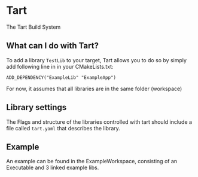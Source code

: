 # Tart
The Tart Build System

## What can I do with Tart?

To add a library `TestLib` to your target, Tart allows you to do so by simply add following line in in your CMakeLists.txt:

```
ADD_DEPENDENCY("ExampleLib" "ExampleApp")
```
For now, it assumes that all libraries are in the same folder (workspace)

## Library settings

The Flags and structure of the libraries controlled with tart should include a file called `tart.yaml` that describes the library.


## Example

An example can be found in the ExampleWorkspace, consisting of an Executable and 3 linked example libs.
